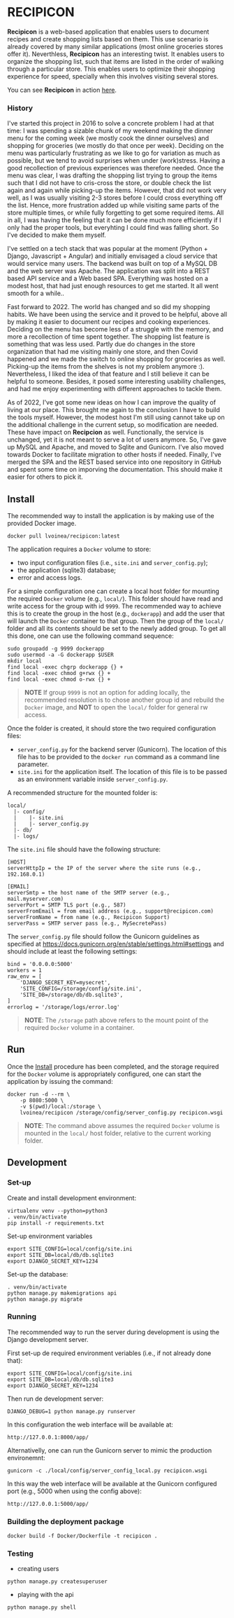 # RECIPICON

**Recipicon** is a web-based application that enables users to document 
recipes and create shopping lists based on them. This use scenario is 
already covered by many similar applications (most online groceries stores
offer it). Neverthless, **Recipicon** has an interesting twist. It enables
users to organize the shopping list, such that items are listed in the order
of walking through a particular store. This enables users to optimize their
shopping experience for speed, specially when this involves visiting several
stores. 

You can see **Recipicon** in action [here](https://recipicon.technolab.top).

### History

I've started this project in 2016 to solve a concrete problem I had at that 
time: I was spending a sizable chunk of my weekend making the dinner menu for
the coming week (we mostly cook the dinner ourselves) and shopping for 
groceries (we mostly do that once per week). Deciding on the menu was 
particularly frustrating as we like to go for variation as much as possible, 
but we tend to avoid surprises when under (work)stress. Having a good 
recollection of previous experiences was therefore needed. Once the menu was
clear, I was drafting the shopping list trying to group the items such that
I did not have to cris-cross the store, or double check the list again and 
again while picking-up the items. However, that did not work very well, as I was
usually visiting 2-3 stores before I could cross everything off the list.
Hence, more frustration added up while visiting same parts of the store
multiple times, or while fully forgetting to get some required items. All
in all, I was having the feeling that it can be done much more efficiently
if I only had the proper tools, but everyhting I could find was falling short.
So I've decided to make them myself.

I've settled on a tech stack that was popular at the moment (Python + 
Django, Javascript + Angular) and initially envisaged a cloud service that would
service many users. The backend was built on top of a MySQL DB and the web server
was Apache. The application was split into a REST based API service and a Web 
based SPA. Everything was hosted on a modest host, that had just enough
resources to get me started. It all went smooth for a while..

Fast forward to 2022. The world has changed and so did my shopping habits. 
We have been using the service and it proved to be helpful, above all
by making it easier to document our recipes and cooking experiences. Deciding
on the menu has become less of a struggle with the memory, and more a 
recollection of time spent together. The shopping list feature is something
that was less used. Partly due do changes in the store organization that had
me visiting mainly one store, and then Covid happened and we made the 
switch to online shopping for groceries as well. Picking-up the items from the
shelves is not my problem anymore :). Nevertheless, I liked the idea of that 
feature and I still believe it can be helpful to someone. Besides, it posed
some interesting usability challenges, and had me enjoy experimenting with
different approaches to tackle them.

As of 2022, I've got some new ideas on how I can improve the quality of 
living at our place. This brought me again to the conclusion I have to
build the tools myself. However, the modest host I'm still using cannot
take up on the additional challenge in the current setup, so modification
are needed. These have impact on **Recipcion** as well. Functionally, the service
is unchanged, yet it is not meant to serve a lot of users anymore. So,
I've gave up MySQL and Apache, and moved to Sqlite and Gunicorn. I've also
moved towards Docker to facilitate migration to other hosts if needed. 
Finally, I've merged the SPA and the REST based service into one repository
in GitHub and spent some time on imporving the documentation. This should
make it easier for others to pick it.

## Install

The recommended way to install the application is by making use of the
provided Docker image.

```shell script
docker pull lvoinea/recipicon:latest
```

The application requires a `Docker` volume to store:
* two input configuration files (i.e., `site.ini` and `server_config.py`);
* the application (sqlite3) database;
* error and access logs.

For a simple configuration one can create a local host folder for mounting
the required `Docker` volume (e.g., `local/`). This folder should have 
read and write access for the group with id `9999`. The recommended way to
achieve this is to create the group in the host (e.g., `dockerapp`) and add the user that will
launch the `Docker` container to that group. Then the group of the `local/`
folder and all its contents should be set to the newly added group. To get
all this done, one can use the following command sequence:

```shell script
sudo groupadd -g 9999 dockerapp
sudo usermod -a -G dockerapp $USER
mkdir local
find local -exec chgrp dockerapp {} +
find local -exec chmod g+rwx {} +
find local -exec chmod o-rwx {} +
```
> **NOTE** If group `9999` is not an option for adding locally, the 
> recommended resolution is to chose another group id and rebuild the
> `Docker` image, and **NOT** to open the `local/` folder for general rw
> access.

Once the folder is created, it should store the two required configuration
files:

* `server_config.py` for the backend server (Gunicorn). The location of 
   this file has to be provided to the `docker run` command as a command
   line parameter.
* `site.ini` for the application itself. The location of this file is to
   be passed as an environment variable inside `server_config.py`.

A recommended structure for the mounted folder is:

```shell script
local/
  |- config/
  |    |- site.ini
  |    |- server_config.py
  |- db/
  |- logs/
```

The `site.ini` file should have the following structure:

```shell script
[HOST]
serverHttpIp = the IP of the server where the site runs (e.g., 192.168.0.1)

[EMAIL]
serverSmtp = the host name of the SMTP server (e.g., mail.myserver.com)
serverPort = SMTP TLS port (e.g., 587)
serverFromEmail = from email address (e.g., support@recipicon.com)
serverFromName = from name (e.g., Recipicon Support)
serverPass = SMTP server pass (e.g., MySecretePass)
```

The `server_config.py` file should follow the Gunicorn guidelines as
specified at https://docs.gunicorn.org/en/stable/settings.html#settings
and should include at least the following settings:

```shell script
bind = '0.0.0.0:5000'
workers = 1
raw_env = [
    'DJANGO_SECRET_KEY=mysecret',
    'SITE_CONFIG=/storage/config/site.ini',
    'SITE_DB=/storage/db/db.sqlite3',
]
errorlog = '/storage/logs/error.log'
```
> **NOTE**: The `/storage` path above refers to the mount point of the 
> required `Docker` volume in a container.

## Run

Once the [Install](#install) procedure has been completed, and the storage
required for the `Docker` volume is appropriately configured, one can start
the application by issuing the command:

```shell script
docker run -d --rm \
    -p 8080:5000 \
    -v $(pwd)/local:/storage \
    lvoinea/recipicon /storage/config/server_config.py recipicon.wsgi
```

> **NOTE**: The command above assumes the required `Docker` volume is mounted
> in the `local/` host folder, relative to the current working folder.

## Development

### Set-up

Create and install development environment:
```shell script
virtualenv venv --python=python3
. venv/bin/activate
pip install -r requirements.txt
```

Set-up environment variables
```shell script
export SITE_CONFIG=local/config/site.ini
export SITE_DB=local/db/db.sqlite3
export DJANGO_SECRET_KEY=1234
```

Set-up the database:
```shell script
. venv/bin/activate
python manage.py makemigrations api
python manage.py migrate
```

### Running

The recommended way to run the server during development is using the
Django development server.

First set-up de required environment veriables (i.e., if not already done that):

```shell script
export SITE_CONFIG=local/config/site.ini
export SITE_DB=local/db/db.sqlite3
export DJANGO_SECRET_KEY=1234
```

Then run de development server:

```shell script
DJANGO_DEBUG=1 python manage.py runserver
```
In this configuration the web interface will be available at:

```shell script
http://127.0.0.1:8000/app/
```

Alternativelly, one can run the Gunicorn server to mimic the production
environemnt:

```shell script
gunicorn -c ./local/config/server_config_local.py recipicon.wsgi
```

In this way the web interface will be available at the Gunicorn 
configured port (e.g., 5000 when using the config above):

```shell script
http://127.0.0.1:5000/app/
```


### Building the deployment package

```shell script
docker build -f Docker/Dockerfile -t recipicon .
```

### Testing

* creating users
```shell script
python manage.py createsuperuser
```

* playing with the api
````shell script
python manage.py shell
````